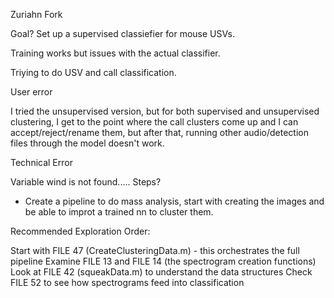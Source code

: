 ﻿Zuriahn Fork

Goal?
Set up a supervised classiefier for mouse USVs. 


Training works but issues with the actual classifier. 

Triying to do USV and call classification. 

User error 

I tried the unsupervised version, but for both supervised and unsupervised clustering, I get to the point where the call clusters come up and I can accept/reject/rename them, but after that, running other audio/detection files through the model doesn't work. 

Technical Error

Variable wind is not found..... 
Steps? 



- Create a pipeline to do mass analysis, start with creating the images and be able to improt a trained nn to cluster them.

Recommended Exploration Order:

Start with FILE 47 (CreateClusteringData.m) - this orchestrates the full pipeline
Examine FILE 13 and FILE 14 (the spectrogram creation functions)
Look at FILE 42 (squeakData.m) to understand the data structures
Check FILE 52 to see how spectrograms feed into classification

